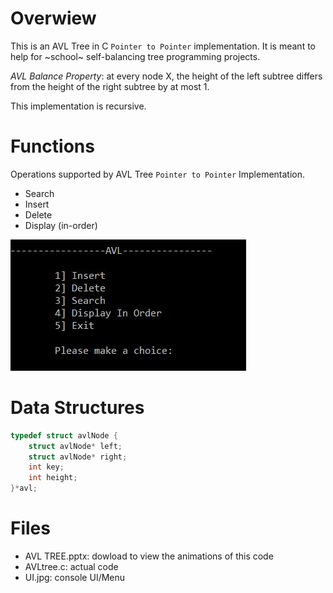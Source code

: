 # Overwiew

This is an AVL Tree in C `Pointer to Pointer` implementation. It is meant to help for ~school~ self-balancing tree programming projects.

_AVL Balance Property_: at every node X, the height of the left subtree differs from the height of the right subtree by at most 1.

This implementation is recursive.

# Functions

Operations supported by AVL Tree `Pointer to Pointer` Implementation.

- Search
- Insert
- Delete
- Display (in-order)

![Console](UI.jpg)

# Data Structures
```C
typedef struct avlNode {
	struct avlNode* left;
	struct avlNode* right;
	int key;
	int height;
}*avl;
```
# Files

- AVL TREE.pptx: dowload to view the animations of this code
- AVLtree.c: actual code
- UI.jpg: console UI/Menu






